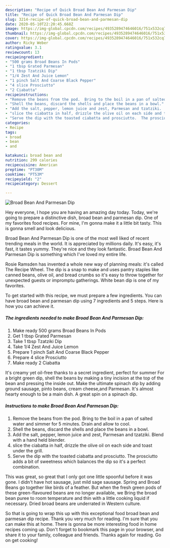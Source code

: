 ```yaml
---
description: "Recipe of Quick Broad Bean And Parmesan Dip"
title: "Recipe of Quick Broad Bean And Parmesan Dip"
slug: 3214-recipe-of-quick-broad-bean-and-parmesan-dip
date: 2020-05-10T22:20:45.668Z
image: https://img-global.cpcdn.com/recipes/4935289474646016/751x532cq70/broad-bean-and-parmesan-dip-recipe-main-photo.jpg
thumbnail: https://img-global.cpcdn.com/recipes/4935289474646016/751x532cq70/broad-bean-and-parmesan-dip-recipe-main-photo.jpg
cover: https://img-global.cpcdn.com/recipes/4935289474646016/751x532cq70/broad-bean-and-parmesan-dip-recipe-main-photo.jpg
author: Ricky Weber
ratingvalue: 3.1
reviewcount: 13
recipeingredient:
- "500 grams Broad Beans In Pods"
- "1 tbsp Grated Parmesan"
- "1 tbsp Tzatziki Dip"
- "1/4 Zest And Juice Lemon"
- "1 pinch Salt And Coarse Black Pepper"
- "4 slice Prosciutto"
- "2 Ciabatta"
recipeinstructions:
- "Remove the beans from the pod.  Bring to the boil in a pan of salted water and simmer for 5 minutes.  Drain and allow to cool."
- "Shell the beans, discard the shells and place the beans in a bowl."
- "Add the salt, pepper, lemon juice and zest, Parmesan and tzatziki.  Blend with a hand held blender."
- "slice the ciabatta in half, drizzle the olive oil on each side and toast under the grill."
- "Serve the dip with the toasted ciabatta and prosciutto.  The prosciutto adds a bit of sweetness which balances the dip so it&#39;s a perfect combination."
categories:
- Recipe
tags:
- broad
- bean
- and

katakunci: broad bean and 
nutrition: 299 calories
recipecuisine: American
preptime: "PT30M"
cooktime: "PT53M"
recipeyield: "2"
recipecategory: Dessert

---
```



![Broad Bean And Parmesan Dip](https://img-global.cpcdn.com/recipes/4935289474646016/751x532cq70/broad-bean-and-parmesan-dip-recipe-main-photo.jpg)

Hey everyone, I hope you are having an amazing day today. Today, we're going to prepare a distinctive dish, broad bean and parmesan dip. One of my favorites food recipes. For mine, I'm gonna make it a little bit tasty. This is gonna smell and look delicious.

Broad Bean And Parmesan Dip is one of the most well liked of recent trending meals in the world. It is appreciated by millions daily. It's easy, it's fast, it tastes yummy. They're nice and they look fantastic. Broad Bean And Parmesan Dip is something which I've loved my entire life.

Rosie Ramsden has invented a whole new way of planning meals: it&#39;s called The Recipe Wheel. The dip is a snap to make and uses pantry staples like canned beans, olive oil, and bread crumbs so it&#39;s easy to throw together for unexpected guests or impromptu gatherings. White bean dip is one of my favorites.


To get started with this recipe, we must prepare a few ingredients. You can have broad bean and parmesan dip using 7 ingredients and 5 steps. Here is how you can achieve it.

<!--inarticleads1-->

##### The ingredients needed to make Broad Bean And Parmesan Dip:

1. Make ready 500 grams Broad Beans In Pods
1. Get 1 tbsp Grated Parmesan
1. Take 1 tbsp Tzatziki Dip
1. Take 1/4 Zest And Juice Lemon
1. Prepare 1 pinch Salt And Coarse Black Pepper
1. Prepare 4 slice Prosciutto
1. Make ready 2 Ciabatta


It&#39;s creamy yet oil-free thanks to a secret ingredient, perfect for summer For a bright green dip, shell the beans by making a tiny incision at the top of the bean and pressing the inside out. Make the ultimate spinach dip by adding ground sausage, pinto beans, cream cheese,and Parmesan. It&#39;s almost hearty enough to be a main dish. A great spin on a spinach dip. 

<!--inarticleads2-->

##### Instructions to make Broad Bean And Parmesan Dip:

1. Remove the beans from the pod.  Bring to the boil in a pan of salted water and simmer for 5 minutes.  Drain and allow to cool.
1. Shell the beans, discard the shells and place the beans in a bowl.
1. Add the salt, pepper, lemon juice and zest, Parmesan and tzatziki.  Blend with a hand held blender.
1. slice the ciabatta in half, drizzle the olive oil on each side and toast under the grill.
1. Serve the dip with the toasted ciabatta and prosciutto.  The prosciutto adds a bit of sweetness which balances the dip so it&#39;s a perfect combination.


This was great, so great that I only got one little spoonful before it was gone. I didn&#39;t have hot sausage, just mild sage sausage. Spring and Broad Beans go together like birds of a feather. But when the fresh green pods of these green-flavoured beans are no longer available, we Bring the broad bean puree to room temperature and thin with a little cooking liquid if necessary. Dried broad beans are underrated in Western culture. 

So that is going to wrap this up with this exceptional food broad bean and parmesan dip recipe. Thank you very much for reading. I'm sure that you can make this at home. There is gonna be more interesting food in home recipes coming up. Don't forget to bookmark this page in your browser, and share it to your family, colleague and friends. Thanks again for reading. Go on get cooking!

